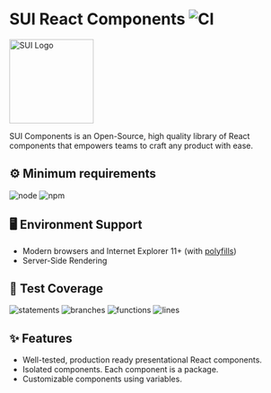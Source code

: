 # SUI React Components ![CI](https://github.com/SUI-Components/sui-components/workflows/CI/badge.svg)

<img src="https://avatars2.githubusercontent.com/u/13288987?s=200&v=4" alt="SUI Logo" width="150">

SUI Components is an Open-Source, high quality library of React components that empowers teams to craft any product with ease.

## ⚙️ Minimum requirements
![node](https://shields.io/badge/node-v16+-lightgray?logo=nodedotjs&logoWidth=20&style=for-the-badge)
![npm](https://shields.io/badge/npm-v7+-lightgrey?logo=npm&logoWidth=20&style=for-the-badge)

## 🖥 Environment Support

- Modern browsers and Internet Explorer 11+ (with [polyfills](https://github.com/SUI-Components/sui/tree/master/packages/sui-polyfills))
- Server-Side Rendering

## 🧪 Test Coverage

![statements](https://shields.io/badge/statements-71.55%25-orange)
![branches](https://shields.io/badge/branches-57.43%25-AA0000)
![functions](https://shields.io/badge/functions-57.69%25-AA0000)
![lines](https://shields.io/badge/lines-73.27%25-orange)

## ✨ Features

- Well-tested, production ready presentational React components.
- Isolated components. Each component is a package.
- Customizable components using variables.
